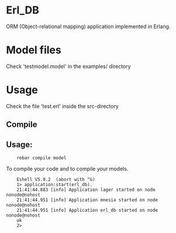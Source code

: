 # Erl_DB
ORM (Object-relational mapping) application implemented in Erlang.

# Model files
Check 'testmodel.model' in the examples/ directory

# Usage
Check the file 'test.erl' inside the src-directory

## Compile

Usage:
----------

        rebar compile model

To compile your code and to compile your models.

        Eshell V5.9.2  (abort with ^G)
        1> application:start(erl_db).
        21:41:44.883 [info] Application lager started on node nonode@nohost
        21:41:44.951 [info] Application mnesia started on node nonode@nohost
        21:41:44.951 [info] Application erl_db started on node nonode@nohost
        ok
        2>